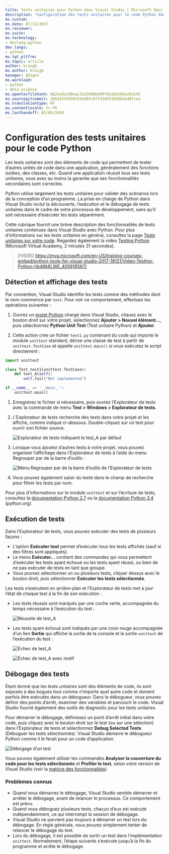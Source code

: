 ```yaml
---
title: Tests unitaires pour Python dans Visual Studio | Microsoft Docs
description: "Configuration des tests unitaires pour le code Python dans Visual Studio pour tirer pleinement parti des fonctionnalités de l’Explorateur de tests pour la découverte, l’exécution et le débogage de tests."
ms.custom: 
ms.date: 07/13/2017
ms.reviewer: 
ms.suite: 
ms.technology:
- devlang-python
dev_langs:
- python
ms.tgt_pltfrm: 
ms.topic: article
author: kraigb
ms.author: kraigb
manager: ghogen
ms.workload:
- python
- data-science
ms.openlocfilehash: 662ac8a1d8eac3e23d98bd9978a16e286a26d145
ms.sourcegitcommit: 205d15f4558315e585c67f33d5335d5b41d0fcea
ms.translationtype: HT
ms.contentlocale: fr-FR
ms.lasthandoff: 02/09/2018
---
```

# <a name="setting-up-unit-testing-for-python-code"></a>Configuration des tests unitaires pour le code Python

Les tests unitaires sont des éléments de code qui permettent de tester d’autres unités de code dans une application, généralement des fonctions isolées, des classes, etc. Quand une application réussit tous ses tests unitaires, vous avez au moins la garantie que ses fonctionnalités secondaires sont correctes.

Python utilise largement les tests unitaires pour valider des scénarios lors de la conception d’un programme. La prise en charge de Python dans Visual Studio inclut la découverte, l’exécution et le débogage de tests unitaires dans le cadre de votre processus de développement, sans qu’il soit nécessaire d’exécuter les tests séparément.

Cette rubrique fournit une brève description des fonctionnalités de tests unitaires contenues dans Visual Studio avec Python. Pour plus d’informations sur les tests unitaires en général, consultez la page [Tests unitaires sur votre code](../test/unit-test-your-code.md). Regardez également la vidéo [Testing Python](https://mva.microsoft.com/en-US/training-courses/python-tools-for-visual-studio-2017-18121?l=hb46k6LWE_405918567) (Microsoft Virtual Academy, 2 minutes 31 secondes).

> [!VIDEO https://mva.microsoft.com/en-US/training-courses-embed/python-tools-for-visual-studio-2017-18121/Video-Testing-Python-hb46k6LWE_405918567]

## <a name="discovering-and-viewing-tests"></a>Détection et affichage des tests

Par convention, Visual Studio identifie les tests comme des méthodes dont le nom commence par `test`. Pour voir ce comportement, effectuez les opérations suivantes :

1. Ouvrez un [projet Python](managing-python-projects-in-visual-studio.md) chargé dans Visual Studio, cliquez avec le bouton droit sur votre projet, sélectionnez **Ajouter > Nouvel élément...**, puis sélectionnez **Python Unit Test** (Test unitaire Python) et **Ajouter**.

1. Cette action crée un fichier `test1.py` contenant du code qui importe le module `unittest` standard, dérive une classe de test à partir de `unittest.TestCase` et appelle `unittest.main()` si vous exécutez le script directement :

  ```python
  import unittest

  class Test_test1(unittest.TestCase):
      def test_A(self):
          self.fail("Not implemented")

  if __name__ == '__main__':
      unittest.main()
  ```

1. Enregistrez le fichier si nécessaire, puis ouvrez l’Explorateur de tests avec la commande de menu **Test > Windows > Explorateur de tests**.

1. L’Explorateur de tests recherche des tests dans votre projet et les affiche, comme indiqué ci-dessous. Double-cliquez sur un test pour ouvrir son fichier source.

    ![Explorateur de tests indiquant le test_A par défaut](media/unit-test-A.png)

1. Lorsque vous ajoutez d’autres tests à votre projet, vous pouvez organiser l’affichage dans l’Explorateur de tests à l’aide du menu Regrouper par de la barre d’outils :

    ![Menu Regrouper par de la barre d’outils de l’Explorateur de tests](media/unit-test-group-menu.png)

1. Vous pouvez également saisir du texte dans le champ de recherche pour filtrer les tests par nom.

Pour plus d’informations sur le module `unittest` et sur l’écriture de tests, consultez la [documentation Python 2.7](https://docs.python.org/2/library/unittest.html) ou la [documentation Python 3.4](https://docs.python.org/3/library/unittest.html) (python.org).

## <a name="running-tests"></a>Exécution de tests

Dans l’Explorateur de tests, vous pouvez exécuter des tests de plusieurs façons :

- L’option **Exécuter tout** permet d’exécuter tous les tests affichés (sauf si des filtres sont appliqués).
- Le menu **Exécuter...** contient des commandes qui vous permettent d’exécuter les tests ayant échoué ou les tests ayant réussi, ou bien de ne pas exécuter de tests en tant que groupe.
- Vous pouvez sélectionner un ou plusieurs tests, cliquer dessus avec le bouton droit, puis sélectionner **Exécuter les tests sélectionnés**.

Les tests s’exécutent en arrière-plan et l’Explorateur de tests met à jour l’état de chaque test à la fin de son exécution :

- Les tests réussis sont marqués par une coche verte, accompagnée du temps nécessaire à l’exécution du test :

    ![Réussite de test_A](media/unit-test-A-pass.png)

- Les tests ayant échoué sont indiqués par une croix rouge accompagnée d’un lien **Sortie** qui affiche la sortie de la console et la sortie `unittest` de l’exécution du test :

    ![Échec de test_A](media/unit-test-A-fail.png)

    ![Échec de test_A avec motif](media/unit-test-A-fail-reason.png)

## <a name="debugging-tests"></a>Débogage des tests

Étant donné que les tests unitaires sont des éléments de code, ils sont exposés à des bogues tout comme n’importe quel autre code et doivent parfois être exécutés dans un débogueur. Dans le débogueur, vous pouvez définir des points d’arrêt, examiner des variables et parcourir le code. Visual Studio fournit également des outils de diagnostic pour les tests unitaires.

Pour démarrer le débogage, définissez un point d’arrêt initial dans votre code, puis cliquez avec le bouton droit sur le test (ou sur une sélection) dans l’Explorateur de tests et sélectionnez **Debug Selected Tests** (Déboguer les tests sélectionnés). Visual Studio démarre le débogueur Python comme il le ferait pour un code d’application.

![Débogage d’un test](media/unit-test-debugging.png)

Vous pouvez également utiliser les commandes **Analyser la couverture du code pour les tests sélectionnés** et **Profiler le test**, selon votre version de Visual Studio (voir la [matrice des fonctionnalités](overview-of-python-tools-for-visual-studio.md#features-matrix)).

### <a name="known-issues"></a>Problèmes connus

- Quand vous démarrez le débogage, Visual Studio semble démarrer et arrêter le débogage, avant de relancer le processus. Ce comportement est prévu.
- Quand vous déboguez plusieurs tests, chacun d’eux est exécuté indépendamment, ce qui interrompt la session de débogage.
- Visual Studio ne parvient pas toujours à démarrer un test lors du débogage. En règle générale, vous pouvez simplement tenter de relancer le débogage du test.
- Lors du débogage, il est possible de sortir un test dans l’implémentation `unittest`. Normalement, l’étape suivante s’exécute jusqu’à la fin du programme et arrête le débogage.